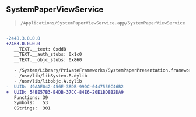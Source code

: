 ## SystemPaperViewService

> `/Applications/SystemPaperViewService.app/SystemPaperViewService`

```diff

-2448.3.0.0.0
+2463.0.0.0.0
   __TEXT.__text: 0xdd8
   __TEXT.__auth_stubs: 0x1c0
   __TEXT.__objc_stubs: 0x860

   - /System/Library/PrivateFrameworks/SystemPaperPresentation.framework/SystemPaperPresentation
   - /usr/lib/libSystem.B.dylib
   - /usr/lib/libobjc.A.dylib
-  UUID: 49AAE042-456E-38DB-99DC-0447556C46B2
+  UUID: 54BE57B3-B4DB-37CC-84E6-20E1BD8B2DA9
   Functions: 39
   Symbols:   53
   CStrings:  301

```
